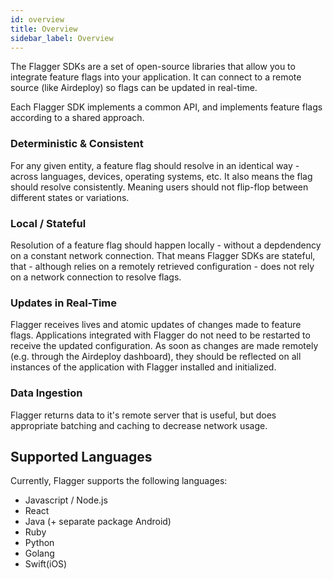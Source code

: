 ```yaml
---
id: overview
title: Overview
sidebar_label: Overview
---
```


The Flagger SDKs are a set of open-source libraries that allow you to integrate feature flags into your application. It can connect to a remote source (like Airdeploy) so flags can be updated in real-time.

Each Flagger SDK implements a common API, and implements feature flags according to a shared approach.

### Deterministic & Consistent

For any given entity, a feature flag should resolve in an identical way - across languages, devices, operating systems, etc. It also means the flag should resolve consistently. Meaning users should not flip-flop between different states or variations.

### Local / Stateful

Resolution of a feature flag should happen locally - without a depdendency on a constant network connection. That means Flagger SDKs are stateful, that - although relies on a remotely retrieved configuration - does not rely on a network connection to resolve flags.

### Updates in Real-Time

Flagger receives lives and atomic updates of changes made to feature flags. Applications integrated with Flagger do not need to be restarted to receive the updated configuration. As soon as changes are made remotely (e.g. through the Airdeploy dashboard), they should be reflected on all instances of the application with Flagger installed and initialized.

### Data Ingestion

Flagger returns data to it's remote server that is useful, but does appropriate batching and caching to decrease network usage.

## Supported Languages

Currently, Flagger supports the following languages:

- Javascript / Node.js
- React
- Java (+ separate package Android)
- Ruby
- Python
- Golang
- Swift(iOS)
